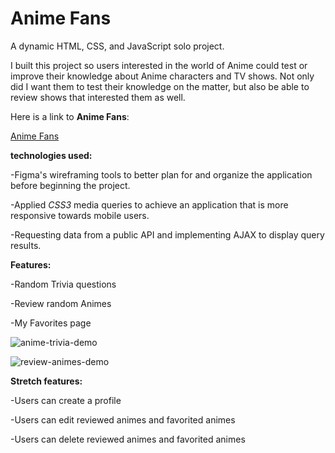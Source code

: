 # Anime Fans

A dynamic HTML, CSS, and JavaScript solo project.

I built this project so users interested in the world of Anime could test or improve their knowledge about Anime characters and TV shows. Not only did I want them to test their knowledge on the matter, but also be able to review shows that interested them as well. 

Here is a link to **Anime Fans**:

[Anime Fans](https://youssef-najjarine.github.io/Anime-Fans/)

**technologies used:**

-Figma's wireframing tools to better plan for and organize the application before beginning the project.

-Applied *CSS3* media queries to achieve an application that is more responsive towards mobile users.

-Requesting data from a public API and implementing AJAX to display query results.

**Features:**

-Random Trivia questions

-Review random Animes

-My Favorites page



![anime-trivia-demo](https://user-images.githubusercontent.com/71291742/145110268-b60c0a8d-8cb5-409f-9b7f-e9fd378bbf58.gif)

![review-animes-demo](https://user-images.githubusercontent.com/71291742/145110286-8dd4c706-1fa1-42a9-855c-1f59b7665dff.gif)

**Stretch features:**

-Users can create a profile

-Users can edit reviewed animes and favorited animes

-Users can delete reviewed animes and favorited animes
